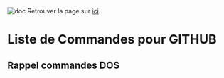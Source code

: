 <img src="https://fayechartre6.000webhostapp.com/github/images/CommandeGITHUB.png" alt="doc" description="Installation GITHUB">
Retrouver la page sur <a href="https://fayechartre6.000webhostapp.com/github/" target="_blank">ici</a>.

# Liste de Commandes pour GITHUB

## Rappel commandes DOS
